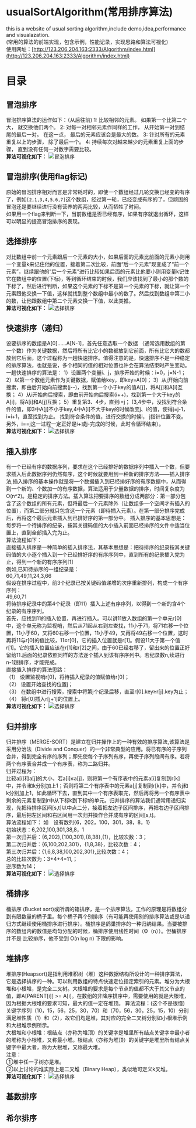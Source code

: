 # usualSortAlgorithm(常用排序算法)
this is a website of usual sorting algorithm,include demo,idea,performance and visualazation.  
(常用的算法的前端实现，包含示例，性能记录，实现思路和算法可视化)       
使用网址：[http://123.206.204.163:2333/Algorithm/index.html](http://123.206.204.163:2333/Algorithm/index.html)
# 目录
## 冒泡排序
冒泡排序算法的运作如下：（从后往前)
1: 比较相邻的元素。 如果第一个比第二个大， 就交换他们两个。
2: 对每一对相邻元素作同样的工作， 从开始第一对到结尾的最后一对。 在这一点， 最后的元素应该会是最大的数。
3: 针对所有的元素重复以上的步骤， 除了最后一个。
4: 持续每次对越来越少的元素重复上面的步骤， 直到没有任何一对数字需要比较。  
**算法可视化如下：**
![冒泡排序](http://123.206.204.163:2333/media/bubbleSort.gif)
## 冒泡排序(使用flag标记)
原始的冒泡排序相对而言是非常耗时的，即使一个数组经过几轮交换已经变的有序了，例如`[2,1,3,4,5,6,7]`这个数组，经过第一轮，已经变成有序的了，但顽固的冒泡还是要继续进行没有营养的两两比较，从而牺牲了时间。  
如果用一个flag来判断一下，当前数组是否已经有序，如果有序就退出循环，这样可以明显的提高冒泡排序的表现。
## 选择排序
对比数组中前一个元素跟后一个元素的大小，如果后面的元素比前面的元素小则用一个变量k来记住他的位置，接着第二次比较，前面“后一个元素”现变成了“前一个元素”，继续跟他的“后一个元素”进行比较如果后面的元素比他要小则用变量k记住它在数组中的位置(下标)，等到循环结束的时候，我们应该找到了最小的那个数的下标了，然后进行判断，如果这个元素的下标不是第一个元素的下标，就让第一个元素跟他交换一下值，这样就找到整个数组中最小的数了。然后找到数组中第二小的数，让他跟数组中第二个元素交换一下值，以此类推。  
**算法可视化如下：**
![选择排序](http://123.206.204.163:2333/media/selectionSort.gif)
## 快速排序（递归）
设要排序的数组是A[0]……A[N-1]，首先任意选取一个数据 （通常选用数组的第一个数）作为关键数据，然后将所有比它小的数都放到它前面，所有比它大的数都放到它后面，这个过程称为一趟快速排序。值得注意的是，快速排序不是一种稳定的排序算法，也就是说，多个相同的值的相对位置也许会在算法结束时产生变动。一趟快速排序的算法是：
1）设置两个变量i、j，排序开始的时候：i=0，j=N-1；
2）以第一个数组元素作为关键数据，赋值给key，即key=A[0]；
3）从j开始向前搜索，即由后开始向前搜索(j--)，找到第一个小于key的值A[j]，将A[j]和A[i]互换；
4）从i开始向后搜索，即由前开始向后搜索(i++)，找到第一个大于key的A[i]，将A[i]和A[j]互换；
5）重复第3、4步，直到i=j； (3,4步中，没找到符合条件的值，即3中A[j]不小于key,4中A[i]不大于key的时候改变j、i的值，使得j=j-1，i=i+1，直至找到为止。 找到符合条件的值，进行交换的时候i， j指针位置不变。另外，i==j这一过程一定正好是i+或j-完成的时候，此时令循环结束）。  
  **算法可视化如下：**
  ![选择排序](http://123.206.204.163:2333/media/quickSort.gif)

## 插入排序
有一个已经有序的数据序列，要求在这个已经排好的数据序列中插入一个数，但要求插入后此数据序列仍然有序，这个时候就要用到一种新的排序方法——插入排序法,插入排序的基本操作就是将一个数据插入到已经排好序的有序数据中，从而得到一个新的、个数加一的有序数据，算法适用于少量数据的排序，时间复杂度为O(n^2)。是稳定的排序方法。插入算法把要排序的数组分成两部分：第一部分包含了这个数组的所有元素，但将最后一个元素除外（让数组多一个空间才有插入的位置），而第二部分就只包含这一个元素（即待插入元素）。在第一部分排序完成后，再将这个最后元素插入到已排好序的第一部分中。
插入排序的基本思想是：每步将一个待排序的纪录，按其关键码值的大小插入前面已经排序的文件中适当位置上，直到全部插入完为止。  
算法流程如下：  
直接插入排序是一种简单的插入排序法，其基本思想是：把待排序的纪录按其关键码值的大小逐个插入到一个已经排好序的有序序列中，直到所有的纪录插入完为止，得到一个新的有序序列[1]   
例如,已知待排序的一组纪录是：  
60,71,49,11,24,3,66  
假设在排序过程中，前3个纪录已按关键码值递增的次序重新排列，构成一个有序序列：  
49,60,71  
将待排序纪录中的第4个纪录（即11）插入上述有序序列，以得到一个新的含4个纪录的有序序列。     
首先，应找到11的插入位置，再进行插入。可以讲11放入数组的第一个单元r[0]中，这个单元称为监视哨，然后从71起从右到左查找，11小于71，将71右移一个位置，11小于60，又将60右移一个位置，11小于49，又再将49右移一个位置，这时再将11与r[0]的值比较，11≥r[0]，它的插入位置就是r[1]。假设11大于第一个值r[1]。它的插入位置应该在r[1]和r[2]之间，由于60已经右移了，留出来的位置正好留给11.后面的纪录依照同样的方法逐个插入到该有序序列中。若纪录数n,续进行n-1趟排序，才能完成。  
直接插入排序的算法思路：  
（1） 设置监视哨r[0]，将待插入纪录的值赋值给r[0]；  
（2） 设置开始查找的位置j；  
（3） 在数组中进行搜索，搜索中将第j个纪录后移，直至r[0].key≥r[j].key为止；  
（4） 将r[0]插入r[j+1]的位置上。  
**算法可视化如下：**
![选择排序](http://123.206.204.163:2333/media/insertionSort.gif)
## 归并排序
归并排序（MERGE-SORT）是建立在归并操作上的一种有效的排序算法,该算法是采用分治法（Divide and Conquer）的一个非常典型的应用。将已有序的子序列合并，得到完全有序的序列；即先使每个子序列有序，再使子序列段间有序。若将两个有序表合并成一个有序表，称为二路归并。  
归并过程为：  
比较a[i]和a[j]的大小，若a[i]≤a[j]，则将第一个有序表中的元素a[i]复制到r[k]中，并令i和k分别加上1；否则将第二个有序表中的元素a[j]复制到r[k]中，并令j和k分别加上1，如此循环下去，直到其中一个有序表取完，然后再将另一个有序表中剩余的元素复制到r中从下标k到下标t的单元。归并排序的算法我们通常用递归实现，先把待排序区间[s,t]以中点二分，接着把左边子区间排序，再把右边子区间排序，最后把左区间和右区间用一次归并操作合并成有序的区间[s,t]。  
算法流程如下：
如　设有数列{6，202，100，301，38，8，1}  
初始状态：6,202,100,301,38,8，1  
第一次归并后：{6,202},{100,301},{8,38},{1}，比较次数：3；  
第二次归并后：{6,100,202,301}，{1,8,38}，比较次数：4；  
第三次归并后：{1,6,8,38,100,202,301},比较次数：4；  
总的比较次数为：3+4+4=11,；  
逆序数为14；  
**算法可视化如下：**
![选择排序](http://123.206.204.163:2333/media/mergeSort.gif)
## 桶排序
桶排序 (Bucket sort)或所谓的箱排序，是一个排序算法，工作的原理是将数组分到有限数量的桶子里。每个桶子再个别排序（有可能再使用别的排序算法或是以递归方式继续使用桶排序进行排序）。桶排序是鸽巢排序的一种归纳结果。当要被排序的数组内的数值是均匀分配的时候，桶排序使用线性时间（Θ（n））。但桶排序并不是 比较排序，他不受到 O(n log n) 下限的影响。  
## 堆排序
堆排序(Heapsort)是指利用堆积树（堆）这种数据结构所设计的一种排序算法，它是选择排序的一种。可以利用数组的特点快速定位指定索引的元素。堆分为大根堆和小根堆，是完全二叉树。大根堆的要求是每个节点的值都不大于其父节点的值，即A[PARENT[i]] >= A[i]。在数组的非降序排序中，需要使用的就是大根堆，因为根据大根堆的要求可知，最大的值一定在堆顶。
算法流程：(这个不是很懂)
关键字序列（10，15，56，25，30，70）和（70，56，30，25，15，10）分别满足堆性质（1）和（2），故它们均是堆，其对应的完全二叉树分别如小根堆示例和大根堆示例所示。  
大根堆和小根堆：根结点（亦称为堆顶）的关键字是堆里所有结点关键字中最小者的堆称为小根堆，又称最小堆。根结点（亦称为堆顶）的关键字是堆里所有结点关键字中最大者，称为大根堆，又称最大堆。  
注意：  
①堆中任一子树亦是堆。  
②以上讨论的堆实际上是二叉堆（Binary Heap），类似地可定义k叉堆。  
**算法可视化如下：**
![选择排序](http://123.206.204.163:2333/media/heapSort.gif)
## 基数排序

## 希尔排序
